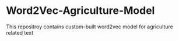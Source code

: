 # Word2Vec-Agriculture-Model
This repositroy contains custom-built word2vec model for agriculture related text
